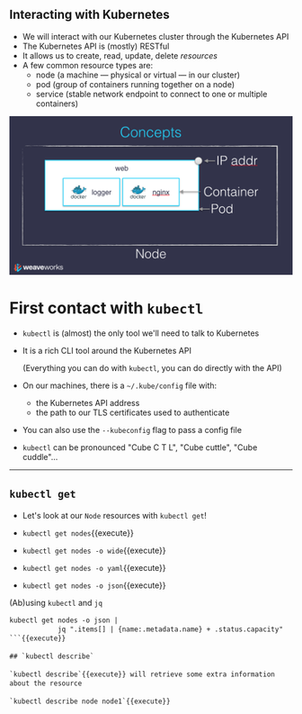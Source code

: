 ## Interacting with Kubernetes

- We will interact with our Kubernetes cluster through the Kubernetes API
- The Kubernetes API is (mostly) RESTful
- It allows us to create, read, update, delete *resources*
- A few common resource types are:
  - node (a machine — physical or virtual — in our cluster)
  - pod (group of containers running together on a node)
  - service (stable network endpoint to connect to one or multiple containers)

![Node, pod, container](./images/k8s-arch3-thanks-weave.png)

# First contact with `kubectl`

- `kubectl` is (almost) the only tool we'll need to talk to Kubernetes

- It is a rich CLI tool around the Kubernetes API

  (Everything you can do with `kubectl`, you can do directly with the API)

- On our machines, there is a `~/.kube/config` file with:

  - the Kubernetes API address
  - the path to our TLS certificates used to authenticate

- You can also use the `--kubeconfig` flag to pass a config file
- `kubectl` can be pronounced "Cube C T L", "Cube cuttle", "Cube cuddle"...

---

## `kubectl get`

- Let's look at our `Node` resources with `kubectl get`!


- `kubectl get nodes`{{execute}}
- `kubectl get nodes -o wide`{{execute}}
- `kubectl get nodes -o yaml`{{execute}}
- `kubectl get nodes -o json`{{execute}}

(Ab)using `kubectl` and `jq`

```
kubectl get nodes -o json |
            jq ".items[] | {name:.metadata.name} + .status.capacity"
```{{execute}}

## `kubectl describe`

`kubectl describe`{{execute}} will retrieve some extra information about the resource

`kubectl describe node node1`{{execute}}

